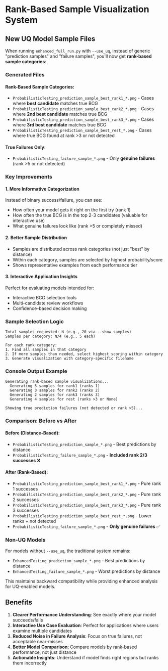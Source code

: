 # Rank-Based Sample Visualization System

## New UQ Model Sample Files

When running `enhanced_full_run.py` with `--use_uq`, instead of generic "prediction samples" and "failure samples", you'll now get **rank-based sample categories**:

### Generated Files

#### **Rank-Based Sample Categories:**
- `ProbabilisticTesting_prediction_sample_best_rank1_*.png` - Cases where **best candidate** matches true BCG
- `ProbabilisticTesting_prediction_sample_best_rank2_*.png` - Cases where **2nd best candidate** matches true BCG  
- `ProbabilisticTesting_prediction_sample_best_rank3_*.png` - Cases where **3rd best candidate** matches true BCG
- `ProbabilisticTesting_prediction_sample_best_rest_*.png` - Cases where true BCG found at rank >3 or not detected

#### **True Failures Only:**
- `ProbabilisticTesting_failure_sample_*.png` - Only **genuine failures** (rank >5 or not detected)

### Key Improvements

#### **1. More Informative Categorization**
Instead of binary success/failure, you can see:
- How often your model gets it right on the first try (rank 1)
- How often the true BCG is in the top 2-3 candidates (valuable for interactive use)
- What genuine failures look like (rank >5 or completely missed)

#### **2. Better Sample Distribution**
- Samples are distributed across rank categories (not just "best" by distance)
- Within each category, samples are selected by highest probability/score
- Shows representative examples from each performance tier

#### **3. Interactive Application Insights**
Perfect for evaluating models intended for:
- Interactive BCG selection tools
- Multi-candidate review workflows  
- Confidence-based decision making

### Sample Selection Logic

```
Total samples requested: N (e.g., 20 via --show_samples)
Samples per category: N/4 (e.g., 5 each)

For each rank category:
1. Find all samples in that category
2. If more samples than needed, select highest scoring within category
3. Generate visualization with category-specific filename
```

### Console Output Example

```
Generating rank-based sample visualizations...
  Generating 5 samples for rank1 (ranks 1)
  Generating 3 samples for rank2 (ranks 2)  
  Generating 2 samples for rank3 (ranks 3)
  Generating 4 samples for rest (ranks >3 or None)

Showing true prediction failures (not detected or rank >5)...
```

### Comparison: Before vs After

#### **Before (Distance-Based):**
- `ProbabilisticTesting_prediction_sample_*.png` - Best predictions by distance
- `ProbabilisticTesting_failure_sample_*.png` - **Included rank 2/3 successes** ❌

#### **After (Rank-Based):**  
- `ProbabilisticTesting_prediction_sample_best_rank1_*.png` - Pure rank 1 successes
- `ProbabilisticTesting_prediction_sample_best_rank2_*.png` - Pure rank 2 successes  
- `ProbabilisticTesting_prediction_sample_best_rank3_*.png` - Pure rank 3 successes
- `ProbabilisticTesting_prediction_sample_best_rest_*.png` - Lower ranks + not detected
- `ProbabilisticTesting_failure_sample_*.png` - **Only genuine failures** ✅

### Non-UQ Models

For models without `--use_uq`, the traditional system remains:
- `EnhancedTesting_prediction_sample_*.png` - Best predictions by distance
- `EnhancedTesting_failure_sample_*.png` - Worst predictions by distance

This maintains backward compatibility while providing enhanced analysis for UQ-enabled models.

## Benefits

1. **Clearer Performance Understanding**: See exactly where your model succeeds/fails
2. **Interactive Use Case Evaluation**: Perfect for applications where users examine multiple candidates
3. **Reduced Noise in Failure Analysis**: Focus on true failures, not acceptable near-misses
4. **Better Model Comparison**: Compare models by rank-based performance, not just distance
5. **Actionable Insights**: Understand if model finds right regions but ranks them incorrectly